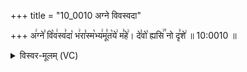 +++
title = "10_0010 अग्ने विवस्वदा"

+++
अ꣢ग्ने꣣ वि꣡व꣢स्व꣣दा꣡ भ꣢रा꣣स्म꣡भ्य꣢मू꣣त꣡ये꣢ म꣣हे꣢। दे꣣वो꣡ ह्यसि꣢꣯ नो दृ꣣शे꣢ ॥ 10:0010 ॥

<details><summary>विस्वर-मूलम् (VC)</summary>

अग्ने विवस्वदा भरास्मभ्यमूतये महे । देवो ह्यसि नो दृशे ॥१०
</details>